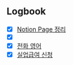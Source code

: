 

## Logbook
- [x] [Notion Page 정리](things:///show?id=EEUsHFom2vzi3dniJVZJRa)
- [x] [](things:///show?id=CH7HDnnLLhBxSUYDV4KGiN)
- [x] [전화 영어](things:///show?id=Kfi7bGFkvqWtiukBKfMZ26)
- [x] [실업급여 신청](things:///show?id=DssAeLVRP87Uw1bw6nqmk2)